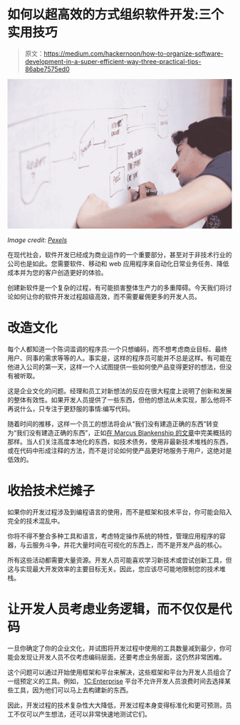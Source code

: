 # 如何以超高效的方式组织软件开发:三个实用技巧

> 原文：<https://medium.com/hackernoon/how-to-organize-software-development-in-a-super-efficient-way-three-practical-tips-86abe7575ed0>

![](img/61b8141564078fae1dd28c288fc7a9a8.png)

*Image credit:* [*Pexels*](https://www.pexels.com/photo/whiteboard-sketching-design-planning-7366/)

在现代社会，软件开发已经成为商业运作的一个重要部分，甚至对于非技术行业的公司也是如此。您需要软件、移动和 web 应用程序来自动化日常业务任务、降低成本并为您的客户创造更好的体验。

创建新软件是一个复杂的过程，有可能损害整体生产力的多重障碍。今天我们将讨论如何让你的软件开发过程超级高效，而不需要雇佣更多的开发人员。

# **改造文化**

每个人都知道一个陈词滥调的程序员:一个只想编码，而不想考虑商业目标、最终用户、同事的需求等等的人。事实是，这样的程序员可能并不总是这样。有可能在他进入公司的第一天，这样一个人试图提供一些如何使产品变得更好的想法，但没有被听取。

这是企业文化的问题。经理和员工对新想法的反应在很大程度上说明了创新和发展的整体有效性。如果开发人员提供了一些东西，但他的想法从未实现，那么他将不再说什么，只专注于更舒服的事情:编写代码。

随着时间的推移，这样一个员工的想法将会从“我们没有建造正确的东西”转变为“我们没有建造正确的东西”，正如[在 Marcus Blankenship 的文章](https://hackernoon.com/why-your-programmers-just-want-to-code-36da9973388e)中完美概括的那样。当人们关注高度本地化的东西，如技术债务，使用非最新技术堆栈的东西，或在代码中形成注释的方法，而不是讨论如何使产品更好地服务于用户，这绝对是低效的。

# **收拾技术烂摊子**

如果你的开发过程涉及到编程语言的使用，而不是框架和技术平台，你可能会陷入完全的技术混乱中。

你将不得不整合多种工具和语言，考虑特定操作系统的特性，管理应用程序的容器，与云服务斗争，并花大量时间在可视化的东西上，而不是开发产品的核心。

所有这些活动都需要大量资源。开发人员可能喜欢学习新技术或尝试创新工具，但这与实现最大开发效率的主要目标无关。因此，您应该尽可能地限制您的技术堆栈。

# **让开发人员考虑业务逻辑，而不仅仅是代码**

一旦你确定了你的企业文化，并试图将开发过程中使用的工具数量减到最少，你可能会发现让开发人员不仅考虑编码层面，还要考虑业务层面，这仍然非常困难。

这个问题可以通过开始使用框架和平台来解决，这些框架和平台为开发人员组合了一组预定义的工具。例如， [1C:Enterprise](http://bit.ly/2AuV12G) 平台不允许开发人员浪费时间去选择某些工具，因为他们可以马上去构建新的东西。

因此，开发过程的技术复杂性大大降低，开发过程本身变得标准化和更可预测，员工不仅可以产生想法，还可以非常快速地测试它们。